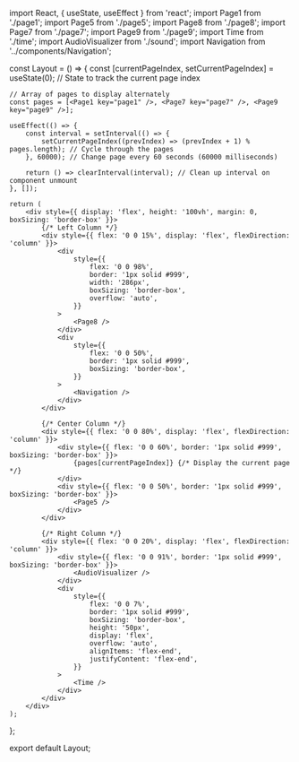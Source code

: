 import React, { useState, useEffect } from 'react';
import Page1 from './page1';
import Page5 from './page5';
import Page8 from './page8';
import Page7 from './page7';
import Page9 from './page9';
import Time from './time';
import AudioVisualizer from './sound';
import Navigation from '../components/Navigation';

const Layout = () => {
    const [currentPageIndex, setCurrentPageIndex] = useState(0); // State to track the current page index

    // Array of pages to display alternately
    const pages = [<Page1 key="page1" />, <Page7 key="page7" />, <Page9 key="page9" />];

    useEffect(() => {
        const interval = setInterval(() => {
            setCurrentPageIndex((prevIndex) => (prevIndex + 1) % pages.length); // Cycle through the pages
        }, 60000); // Change page every 60 seconds (60000 milliseconds)

        return () => clearInterval(interval); // Clean up interval on component unmount
    }, []);

    return (
        <div style={{ display: 'flex', height: '100vh', margin: 0, boxSizing: 'border-box' }}>
            {/* Left Column */}
            <div style={{ flex: '0 0 15%', display: 'flex', flexDirection: 'column' }}>
                <div
                    style={{
                        flex: '0 0 98%',
                        border: '1px solid #999',
                        width: '286px',
                        boxSizing: 'border-box',
                        overflow: 'auto',
                    }}
                >
                    <Page8 />
                </div>
                <div
                    style={{
                        flex: '0 0 50%',
                        border: '1px solid #999',
                        boxSizing: 'border-box',
                    }}
                >
                    <Navigation />
                </div>
            </div>

            {/* Center Column */}
            <div style={{ flex: '0 0 80%', display: 'flex', flexDirection: 'column' }}>
                <div style={{ flex: '0 0 60%', border: '1px solid #999', boxSizing: 'border-box' }}>
                    {pages[currentPageIndex]} {/* Display the current page */}
                </div>
                <div style={{ flex: '0 0 50%', border: '1px solid #999', boxSizing: 'border-box' }}>
                    <Page5 />
                </div>
            </div>

            {/* Right Column */}
            <div style={{ flex: '0 0 20%', display: 'flex', flexDirection: 'column' }}>
                <div style={{ flex: '0 0 91%', border: '1px solid #999', boxSizing: 'border-box' }}>
                    <AudioVisualizer />
                </div>
                <div
                    style={{
                        flex: '0 0 7%',
                        border: '1px solid #999',
                        boxSizing: 'border-box',
                        height: '50px',
                        display: 'flex',
                        overflow: 'auto',
                        alignItems: 'flex-end',
                        justifyContent: 'flex-end',
                    }}
                >
                    <Time />
                </div>
            </div>
        </div>
    );
};

export default Layout;
